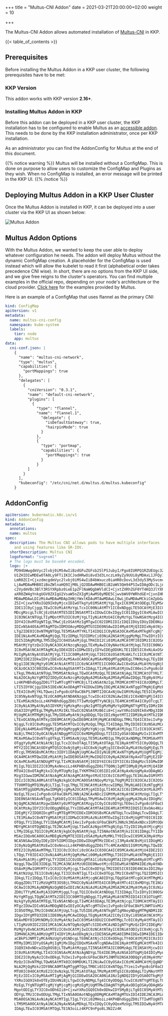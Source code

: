 +++
title = "Multus-CNI Addon"
date = 2021-03-21T20:00:00+02:00
weight = 10

+++

The Multus-CNI Addon allows automated installation of [Multus-CNI](https://github.com/k8snetworkplumbingwg/multus-cni)
in KKP.

{{< table_of_contents >}}

## Prerequisites
Before installing the Multus Addon in a KKP user cluster, the following prerequisites have to be met:

### KKP Version
This addon works with KKP version **2.16+**.

### Installing Multus Addon in KKP
Before this addon can be deployed in a KKP user cluster, the KKP installation has to be configured to enable Multus
as an [accessible addon](../#accessible-addons). This needs to be done by the KKP installation administrator,
once per KKP installation.

As an administrator you can find the AddonConfig for Multus at the end of this document.


{{% notice warning %}}
Multus will be installed without a ConfigMap. This is done on purpose to allow users to customize the ConfigMap and Plugins as they wish. When no ConfigMap is installed, an error message will be printed in the KKP UI. 
{{% /notice %}}


## Deploying Multus Addon in a KKP User Cluster
Once the Multus Addon is installed in KKP, it can be deployed into a user cluster via the KKP UI as shown below:

![Multus Addon](/img/kubermatic/v2.20/ui/addon_multus.png?height=400px&classes=shadow,border "Multus Addon")


## Multus Addon Options
With the Multus Addon, we wanted to keep the user able to deploy whatever configuration he needs.
The addon will deploy Multus without the dynamic ConfigMap creation. A placeholder for the ConfigMap is used instead which will allow the kubelet to read it first (alphabetical order takes precedence CNI wise).
In short, there are no options from the KKP UI side, and we give free reigns to the cluster's operators.
You can find multiple examples in the official repo, depending on your node's architecture or the cloud provider. [Click here](https://github.com/k8snetworkplumbingwg/multus-cni/tree/master/images) for the examples provided by Multus.

Here is an example of a ConfigMap that uses flannel as the primary CNI:
```yaml
kind: ConfigMap
apiVersion: v1
metadata:
  name: multus-cni-config
  namespace: kube-system
  labels:
    tier: node
    app: multus
data:
  cni-conf.json: |
    {
      "name": "multus-cni-network",
      "type": "multus",
      "capabilities": {
        "portMappings": true
      },
      "delegates": [
        {
          "cniVersion": "0.3.1",
          "name": "default-cni-network",
          "plugins": [
            {
              "type": "flannel",
              "name": "flannel.1",
                "delegate": {
                  "isDefaultGateway": true,
                  "hairpinMode": true
                }
              },
              {
                "type": "portmap",
                "capabilities": {
                  "portMappings": true
                }
              }
          ]
        }
      ],
      "kubeconfig": "/etc/cni/net.d/multus.d/multus.kubeconfig"
    }
```


## AddonConfig

```yaml
apiVersion: kubermatic.k8c.io/v1
kind: AddonConfig
metadata:
  annotations:
  name: multus
spec:
  description: The Multus CNI allows pods to have multiple interfaces
    and using features like SR-IOV.
  shortDescription: Multus CNI
  logoFormat: "svg+xml"
  # The logo must be base64 encoded.
  logo: |+
    PD94bWwgdmVyc2lvbj0iMS4wIiBzdGFuZGFsb25lPSJubyI/Pgo8IURPQ1RZUEUgc3ZnIFBVQkxJQyAiLS8vVzNDLy9EVEQg
    U1ZHIDIwMDEwOTA0Ly9FTiIKICJodHRwOi8vd3d3LnczLm9yZy9UUi8yMDAxL1JFQy1TVkctMjAwMTA5MDQvRFREL3N2ZzEw
    LmR0ZCI+CjxzdmcgdmVyc2lvbj0iMS4wIiB4bWxucz0iaHR0cDovL3d3dy53My5vcmcvMjAwMC9zdmciCiB3aWR0aD0iMTMw
    LjAwMDAwMHB0IiBoZWlnaHQ9IjM0LjQ2ODAwMHB0IiB2aWV3Qm94PSIwIDAgODc1LjAwMDAwMCAyMzIuMDAwMDAwIgogcHJl
    c2VydmVBc3BlY3RSYXRpbz0ieE1pZFlNaWQgbWVldCI+CjxtZXRhZGF0YT4KQ3JlYXRlZCBieSBwb3RyYWNlIDEuMTYsIHdy
    aXR0ZW4gYnkgUGV0ZXIgU2VsaW5nZXIgMjAwMS0yMDE5CjwvbWV0YWRhdGE+CjxnIHRyYW5zZm9ybT0idHJhbnNsYXRlKDAu
    MDAwMDAwLDIzMi4wMDAwMDApIHNjYWxlKDAuMTAwMDAwLC0wLjEwMDAwMCkiCmZpbGw9IiMwMDAwMDAiIHN0cm9rZT0ibm9u
    ZSI+CjxwYXRoIGQ9Ik0yMjcxIDIwOTkgYy01MSAtMjYgLTgxIC03MCAtODEgLTEyMSAwIC02MSA1NCAtMTAzIDE1NSAtMTIw
    IDE1IC0yCjggLTEwIC0zMiAtMzYgLTcxIC00NiAtMTY1IC0xNDggLTE5OCAtMjE3IC0zNCAtNjkgLTM5IC0xNTIgLTEyIC0y
    MDcgMzcgLTc0CjEzOSAtMTE5IDI3NSAtMTIxIDUwIC0xIDgyIC01IDgyIC0xMiAwIC0yMSAtMTg5IC0xOTMgLTMyMCAtMjkx
    IC03NCAtNTUgLTIyMQotMTU3IC0zMjYgLTIyNiAtMzU4IC0yMzYgLTUwNSAtMzg4IC01MDggLTUyNCAtMSAtNTUgMTcgLTg3
    IDY4IC0xMTUgNTIgLTMwCjEzOSAtMzIgMTgwIC02IDM1IDIzIDQ1IDUyIDUyIDE0NiAyNSAzMDUgMjk0IDU2MCA4MjQgNzgx
    IDIxNSA4OSAzMTAgMTQxIDM3OAoyMDQgMTU3IDE0NSAwIDI4MyAtMjQ3IDIxNyAtNjcgLTE4IC04OSAtMjAgLTE0MCAtMTIg
    LTg2IDE0IC0xNTMgNTQgLTE5MSAxMTYKLTI4IDQ1IC0yNSA3OCAxMSAxMTkgNTcgNjYgMjIzIDEwNiA0MzUgMTA2IDExNiAw
    IDE1NiAxMCAxMDAgMjQgLTEzIDMgLTQ3IDMzCi03NiA2NSAtMjggMzMgLTYwIDYzIC03MSA2NiAtMTEgNCAtMTkgMTUgLTE5
    IDI5IDAgMzMgLTM5IDg2IC04OSAxMjEgLTM4IDI2Ci01MiAzMCAtMTI0IDMzIC02OSAzIC04OSAtMSAtMTI2IC0xOXogbTIy
    MSAtMjYgYzQxIC0yNCA3OCAtNzcgNzggLTExMyAwIC0yNAotNiAtMjkgLTU3IC00NCAtMzIgLTkgLTY0IC0yMCAtNzIgLTIz
    IC0xMSAtNCAtMTAgMCAyIDE4IDIxIDMwIDIyIDYwIDEgODUKLTE1IDE5IC0xNiAxOSAtOSAtMSA0IC0xMSA5IC0yNiAxMiAt
    MzIgMyAtNyAtOSAtMjYgLTI1IC00MyAtMjUgLTI0IC0zOSAtMzAKLTc1IC0zMCAtNTIgMCAtMTA3IDMyIC0xMjEgNzEgLTEy
    IDM2IDE2IDkwIDYyIDExOCAzMSAxOCA0OCAyMSAxMDQgMTggNDEgLTMKNzkgLTEyIDEwMCAtMjR6Ii8+CjxwYXRoIGQ9Ik0x
    Njg1IDE3NjMgYy01MCAtNiAtMTE1IC0zNCAtMTE1IC00OCAwIC0xOSAzMiAtMzUgNjkgLTM1IDI1IDAgMjY2CjQxIDQ2NiA3
    OCAzOCA3IC00IDEwIC0xNzAgOSAtMTIxIDAgLTIzMyAtMiAtMjUwIC00eiIvPgo8cGF0aCBkPSJNMjEwMCAxNzQzIGMtODgg
    LTkgLTMxNiAtNTUgLTM5MSAtNzkgLTEwOCAtMzQgLTE1NSAtNjAgLTE3MCAtOTYKLTI2IC02NCA0MSAtNzggMTEyIC0yNCA4
    NiA2OCAyNzYgMTQ2IDQyOCAxNzcgMzQgNyA2MSAxNyA2MSAyMSAwIDQgLTEgNyAtMiA2Ci0yIDAgLTE5IC0zIC0zOCAtNXoi
    Lz4KPHBhdGggZD0iTTIwMTcgMTY4MCBjLTIxNSAtNzIgLTM3MCAtMTY4IC0zODMgLTIzNiAtMTIgLTY1IDY2IC04NSAxMTEg
    LTI5IDY0CjgyIDk5IDExNCAxODAgMTY4IDUwIDMyIDEyMCA3NCAxNTggOTMgNjEgMzEgNzkgNDQgNjAgNDQgLTUgMCAtNjEg
    LTE4IC0xMjYKLTQweiIvPgo8cGF0aCBkPSJNMTI2OCAxNjUwIGMtMzAgLTE5IC0yMSAtMzUgNTkgLTEwMSA0MyAtMzUgMTEz
    IC05NyAxNTUgLTEzOCA0MyAtNDAKNzggLTcwIDc4IC02NiAwIDEzIC0xNDYgMjI4IC0xODEgMjY4IC0zNiA0MCAtODIgNTUg
    LTExMSAzN3oiLz4KPHBhdGggZD0iTTIwMzQgMTYyNCBjLTE4MCAtMTA4IC0yOTcgLTI0MiAtMjY0IC0zMDQgMTIgLTIzIDQ4
    IC0yNiA3MyAtNyA5IDYKMjYgMzkgMzcgNzIgMTEgMzMgMzYgODMgNTYgMTEyIDMzIDQ3IDEyNyAxMzUgMTU3IDE0NiA2IDIg
    OSA3IDYgMTEgLTMgMyAtMzIKLTEwIC02NSAtMzB6Ii8+CjxwYXRoIGQ9Ik0xMDg3IDE2MDMgYy00IC0zIC03IC0xNSAtNyAt
    MjUgMCAtMTMgMjkgLTMyIDEwMyAtNjkgODQgLTQzIDIzNgotMTI2IDM1NyAtMTk2IDMyIC0xOSAtNzQgODIgLTE2NSAxNTcg
    LTExOCA5NyAtMTkyIDE0MCAtMjQwIDE0MCAtMjMgMCAtNDUgLTMKLTQ4IC03eiIvPgo8cGF0aCBkPSJNMjAyOSAxNTUxIGMt
    NjggLTc0IC0xMzggLTE5MSAtMTQxIC0yMzQgLTMgLTI4IDAgLTMyIDI0IC0zNSAzMCAtNAo1OCAyOCA1OCA2NSAwIDM2IDM4
    IDEyNiA4MSAxOTMgMjIgMzQgMzggNjQgMzYgNjcgLTMgMiAtMjkgLTIzIC01OCAtNTZ6Ii8+CjxwYXRoIGQ9Ik05MjUgMTUz
    NiBjLTM4IC0yOCAtNyAtNDggMTU2IC0xMDMgODUgLTI5IDIyOSAtODAgMzIxIC0xMTMgOTIgLTMzCjE3MCAtNjAgMTc1IC02
    MCAxMSAwIC0xNTcgOTkgLTI4MSAxNjUgLTE5MiAxMDIgLTMyOCAxNDMgLTM3MSAxMTF6Ii8+CjxwYXRoIGQ9Ik00MjEwIDE0
    OTggYy0yMCAtNiAtNjIgLTcxIC0xOTAgLTI5MyAtOTAgLTE1NyAtMTY5IC0yODQgLTE3NCAtMjgyCi02IDIgLTgxIDEyNSAt
    MTY2IDI3NCAtODYgMTQ5IC0xNjEgMjc4IC0xNjkgMjg3IC0xOCAyMiAtNzQgMjEgLTk0IC0yIC0xNQotMTcgLTE3IC01OSAt
    MTcgLTM5NSBsMCAtMzc3IDY1IDAgNjUgMCAwIDIyNiBjMCAxNTYgMyAyMjUgMTEgMjIyIDYgLTIgNjYKLTEwMCAxMzMgLTIx
    OCA4MCAtMTQwIDEzMiAtMjIwIDE0OSAtMjMwIDQ3IC0yNyA2NSAtNyAxOTIgMjE2IDY1IDExNSAxMjMgMjE1CjEyOSAyMjMg
    OCAxMCAxMiAtNDUgMTYgLTIxMCBsNSAtMjI0IDY4IC0zIDY3IC0zIDAgMzc5IGMwIDM0OCAtMSAzODAgLTE3IDM5NAotMjYg
    MjIgLTQ1IDI2IC03MyAxNnoiLz4KPHBhdGggZD0iTTQ0NjIgMTI0MyBjMyAtMjQ4IDMgLTI0OCAzMSAtMzA5IDUyIC0xMTIg
    MTU4IC0xOTAgMjkxIC0yMTUgMzIgLTYKMTM4IC05IDIzOCAtNyAxNzUgMyAxODAgNCAxOTkgMjcgMTggMjIgMTkgNDQgMTkg
    Mzg3IGwwIDM2NCAtNzAgMCAtNzAgMCAtMgotMzE3IC0zIC0zMTggLTE1NiAwIGMtMTUzIDAgLTE1NiAwIC0yMTQgMzAgLTQ1
    IDIzIC02NiA0MiAtOTAgNzkgbC0zMCA0OSAtNQoyMzYgLTUgMjM2IC02OCAzIC02OSAzIDQgLTI0OHoiLz4KPHBhdGggZD0i
    TTU0MTQgMTQ3NyBjLTIgLTcgLTMgLTE3NCAtMiAtMzcwIDMgLTMyNiA0IC0zNTggMjEgLTM3NCAxNiAtMTcgNDUKLTE4IDM1
    NSAtMTggbDMzNyAwIDMgNjcgMyA2OCAtMjg4IDIgLTI4OCAzIC0zIDMxOCAtMiAzMTcgLTY1IDAgYy00NSAwIC02NwotNCAt
    NzEgLTEzeiIvPgo8cGF0aCBkPSJNNjA2NCAxNDc2IGMtMyAtNyAtNCAtMzUgLTIgLTYyIGwzIC00OSAxMzUgLTIgYzc0IC0y
    IDE0NSAtNSAxNTggLTgKbDIyIC01IDAgLTMyMSAwIC0zMjAgNjggMyA2NyAzIDUgMzIwIDUgMzIwIDE1MyAzIDE1MiAzIDAg
    NjQgMCA2NSAtMzgwIDAKYy0zMTQgMCAtMzgyIC0yIC0zODYgLTE0eiIvPgo8cGF0aCBkPSJNNjkzMCAxMjYyIGMwIC0yNTcg
    OCAtMzAyIDY2IC0zODggNDEgLTYxIDEwNCAtMTA4IDE4MiAtMTM3IDQ5IC0xOAo4NiAtMjEgMjU1IC0yNSAyMTQgLTQgMjQ2
    IDEgMjY2IDQ0IDcgMTcgMTEgMTM3IDExIDM3OSBsMCAzNTUgLTcwIDAgLTcwIDAgLTIKLTMxNyAtMyAtMzE4IC0xNTUgMCBj
    LTE1MiAwIC0xNTYgMSAtMjE1IDMwIC03MiAzNiAtMTEwIDg2IC0xMjUgMTY0IC01IDI5Ci0xMCAxNDEgLTEwIDI0NyBsMCAx
    OTQgLTY1IDAgLTY1IDAgMCAtMjI4eiIvPgo8cGF0aCBkPSJNNzk3NSAxNDcxIGMtODAgLTM3IC0xMjUgLTExMSAtMTI1IC0y
    MDYgMCAtOTQgNDIgLTE2NCAxMjUgLTIwOCAzNgotMTkgNjEgLTIyIDI1NyAtMjcgMjQzIC02IDI0NSAtNiAyNTUgLTc3IDQg
    LTMyIDEgLTQ1IC0yMCAtNjkgbC0yNSAtMjkgLTI5NAotNSAtMjkzIC01IDAgLTY1IDAgLTY1IDI3MCAtMyBjMjk5IC00IDM1
    MSAzIDQxNCA0OCAxMDEgNzMgMTE3IDIzOSAzMyAzMzMKLTY0IDcwIC05MCA3NyAtMzA4IDc3IC0yNDggMCAtMjc0IDkgLTI3
    NCA5NSAwIDQyIDEyIDY5IDM3IDgxIDEwIDUgMTMzIDExCjI3MyAxNCBsMjU1IDUgMCA2MCAwIDYwIC0yNzAgMiBjLTI0NSAz
    IC0yNzQgMSAtMzEwIC0xNnoiLz4KPHBhdGggZD0iTTc4MCAxNDU1IGMtMzMgLTQwIDI5IC03MiAyMDMgLTEwNSA2NSAtMTMg
    MTE2IC0yNSAxMTMgLTI3IC0zIC0zCi0zOCAxIC03OCA4IC05MCAxNiAtMjU4IDE2IC0zMTYgMCAtNTIgLTE1IC01MyAtMzUg
    LTQgLTY0IDI4IC0xNiA4MiAtMjQgMzMwCi00MyAzMTMgLTI0IDYwMiAtNTMgNjE1IC02MSA0IC0yIDcgMCA3IDUgMCA1IC0x
    MiAxMiAtMjcgMTYgLTY3IDE1IC0zODcgMTA1Ci0zNzUgMTA1IDYgMSA4NyAtMTcgMTc4IC0zOSA5MiAtMjIgMTcxIC00MCAx
    NzggLTQwIDE3IDEgLTE2MCA3NCAtMzU0IDE0NwotMjc0IDEwMiAtNDM4IDEzNyAtNDcwIDk4eiIvPgo8cGF0aCBkPSJNMTk5
    OSAxMjMwIGMtMTYzIC03IC0yMjcgLTIwIC0xODYgLTM2IDE5IC03IDE4NCAxIDI2NyAxMiAyNSA0IDQzIDQKNDAgMSAtMyAt
    MiAtNzUgLTE1IC0xNjAgLTI3IC0xNTIgLTIxIC0xOTEgLTMzIC0xNTYgLTQ2IDM5IC0xNSA0MjUgNjAgNDUxIDg4CjcgNyAw
    IDkgLTIzIDQgLTIxIC0zIC0zMSAtMiAtMjcgNCA0IDYgLTQgOSAtMTcgOCAtMTMgMCAtOTggLTQgLTE4OSAtOHoiLz4KPHBh
    dGggZD0iTTIzMzUgMTE3OSBjLTM4IC0yNiAtMTE4IC03MyAtMTc4IC0xMDYgLTE1NCAtODMgLTIyNyAtMTMwIC0yMjcKLTE0
    OCAwIC02MiAyNDMgNzQgNDIwIDIzNCAzNiAzMiA2MyA2MSA2MCA2MyAtMyAyIC0zNiAtMTcgLTc1IC00M3oiLz4KPHBhdGgg
    ZD0iTTYyMCAxMjA3IGMtMjggLTcgLTQ1IC0xOCAtNDUgLTI3IDAgLTIxIDYyIC00OSAxMTUgLTUxIDY4IC0zIDk0MQoxNCA5
    MzYgMTggLTQgNCAtMTk2IDI3IC00MTEgNDggLTIyMSAyMiAtNTM3IDI4IC01OTUgMTJ6Ii8+CjxwYXRoIGQ9Ik0yMjYwIDEx
    NzkgYy0yNSAtMTEgLTExNSAtNDcgLTIwMCAtODAgLTE3MyAtNjcgLTI0MCAtMTAyIC0yNDAgLTEyNgowIC0yNiA2MCAtMTAg
    MTgzIDUwIDIxNSAxMDQgNDIwIDIyOCAyNTcgMTU2eiIvPgo8cGF0aCBkPSJNMTUxMCAxMTIzIGMtNDU0IC02IC05NTcgLTIz
    IC05OTMgLTMzIC04NCAtMjUgLTcgLTU5IDEzMyAtNTkgNTIgMAoyNDggMTMgNDM1IDI5IDE4NyAxNiA0MDYgMzUgNDg4IDQy
    IDgxIDYgMTQ3IDE1IDE0NyAyMCAwIDQgLTEgNyAtMiA2IC0yIC0yCi05NSAtNCAtMjA4IC01eiIvPgo8cGF0aCBkPSJNMTM0
    NSAxMDY0IGMtNDMyIC0zMyAtNzIwIC03MSAtODU2IC0xMTMgLTc0IC0yMyAtMTAyIC00NiAtNzggLTYyCjI0IC0xNyAyMjUg
    LTIgMzU0IDI2IDI1MCA1NCAzNTQgNzQgNTc5IDExMCAzNDIgNTYgMzQzIDY2IDEgMzl6Ii8+CjxwYXRoIGQ9Ik0xNTcwIDEw
    MzMgYy0xNCAtMiAtMTEzIC0xOCAtMjIwIC0zNCAtNTAyIC03NiAtODIyIC0xNjcgLTg0NSAtMjQwCi0xNyAtNTEgMTYgLTQ2
    IDM4NCA2MiA0MzUgMTI4IDY1MiAxODkgNjkzIDE5NSAyMSA0IDM4IDEwIDM4IDE1IDAgOSAtNiA5IC01MAoyeiIvPgo8cGF0
    aCBkPSJNMTIyMCA4NzUgYy01NDcgLTE0NCAtNjc5IC0xODkgLTY4OCAtMjM2IC0zIC0xOCAzNyAtMzkgNzQgLTM5IDM0IDAK
    MTMyIDM1IDYyOSAyMjIgMjMxIDg2IDQxMSAxNTcgNDAwIDE1NyAtMTEgMCAtMTk4IC00NyAtNDE1IC0xMDR6Ii8+CjxwYXRo
    IGQ9Ik0xNDcwIDg0OSBjLTEwMiAtMzggLTI5NSAtMTA3IC00MzAgLTE1NSAtMjcwIC05NCAtMzU0IC0xMzEgLTM5NQotMTc0
    IC0zMiAtMzMgLTI4IC01NSAxMCAtNzAgNDYgLTE4IDE3MyAzNSA1OTUgMjQ4IDIyMyAxMTIgNDA3IDIwNiA0MDkgMjA4CjE3
    IDE2IC0yNyAzIC0xODkgLTU3eiIvPgo8cGF0aCBkPSJNMTU2NSA3ODQgYy03NyAtMzYgLTI1NyAtMTE4IC00MDAgLTE4MSAt
    MzQzIC0xNTMgLTQwNSAtMTk0IC00MDUKLTI2NiAwIC0yOSAxIC0zMCA0MCAtMjQgNDYgNiAxNTYgNTYgMjc1IDEyNCA2MiAz
    NiA2MjQgMzkzIDY0NCA0MTAgMTggMTQgLTM0Ci03IC0xNTQgLTYzeiIvPgo8cGF0aCBkPSJNMTgxMyA4MjUgYy0xMSAtOCAt
    MTU0IC04OCAtMzE2IC0xNzkgLTE2MiAtOTAgLTMzMyAtMTg5IC0zODAgLTIyMAotMTM5IC05MyAtMjAzIC0xNzYgLTE2NiAt
    MjEzIDIxIC0yMSAxMTIgMjAgMjQ1IDEwOSA2OCA0NiA1NzIgNDQ2IDYyOSA0OTkgMjMKMjMgMTggMjUgLTEyIDR6Ii8+Cjxw
    YXRoIGQ9Ik0xOTEyIDU4NiBjLTgwIC0yNDMgLTg4IC0yODQgLTcwIC0zNTYgMTEgLTQ1IDE4IC01NiA0MSAtNjQgMjQgLTkK
    MzEgLTYgNTUgMTcgMjYgMjcgMjcgMzEgMjUgMTMwIDAgNTYgMyAxODIgOSAyODAgNSA5OCA4IDE4MCA3IDE4MSAtMiAyIC0z
    MgotODIgLTY3IC0xODh6Ii8+CjxwYXRoIGQ9Ik0xODkwIDY5MyBjLTg0IC05MyAtMTg4IC0yNTEgLTIxNiAtMzI5IC0zMiAt
    ODYgLTMzIC0xODUgLTMgLTIxNSA0OAotNDggODMgMCAxMTAgMTUxIDI4IDE2NCA3MiAyOTUgMTI2IDM3NyAyNCAzNyA0NyA3
    MSA0OSA3NiAxNiAyNCAtMTIgLTIgLTY2Ci02MHoiLz4KPHBhdGggZD0iTTIwMTUgNTkzIGMtMTMgLTI2NCA2IC0zODMgNjIg
    LTM5MSA0OCAtNyA1NCA2NyAxNSAyMDkgLTExIDQyIC0yOQoxMzUgLTM5IDIwNyAtMTAgNzMgLTIxIDEzMiAtMjQgMTMyIC00
    IDAgLTEwIC03MSAtMTQgLTE1N3oiLz4KPC9nPgo8L3N2Zz4K
```
